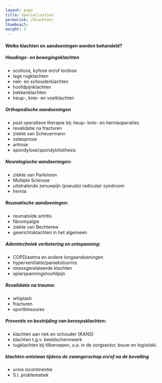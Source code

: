 ```yaml
---
layout: page
title: Specialisaties
permalink: /klachten/
thumbnail:
weight: 2
---
```


  <h4>Welke klachten en aandoeningen worden behandeld?</h4>
  <div class="row">
      <div class="col s12 m4">
          <h5>Houdings- en bewegingsklachten</h5>
          <ul>
              <li>scoliose, kyfose en/of lordose</li>
              <li>lage rugklachten</li>
              <li>nek- en schouderklachten</li>
              <li>hoofdpijnklachten</li>
              <li>bekkenklachten</li>
              <li>heup-, knie- en voetklachten</li>
          </ul>
      </div>
      <div class="col s12 m4">
          <h5>Orthopedische aandoeningen</h5>
          <ul>
              <li>post operatieve therapie bij: heup- knie- en herniaoperaties</li>
              <li>revalidatie na fracturen</li>
              <li>ziekte van Scheuermann</li>
              <li>osteoprose</li>
              <li>artrose</li>
              <li>spondylose/spondylolisthesis</li>
          </ul>
      </div>
      <div class="col s12 m4">
          <h5>Neurologische aandoeningen:</h5>
          <ul>
              <li>ziekte van Parkinson</li>
              <li>Multiple Sclerose</li>
              <li>uitstralende zenuwpijn (pseudo) radiculair syndroom</li>
              <li>hernia</li>
          </ul>
      </div>
  </div>
  <div class="row">
      <div class="col s12 m4">
          <h5>Reumatische aandoeningen:</h5>
          <ul>
              <li>reumatoïde artritis</li>
              <li>fibromyalgie</li>
              <li>ziekte van Bechterew</li>
              <li>gewrichtsklachten in het algemeen</li>
          </ul>
      </div>
      <div class="col s12 m4">
          <h5>Ademtechniek verbetering en ontspanning:</h5>
          <ul>
              <li>COPD/astma en andere longaandoeningen</li>
              <li>hyperventilatie/paniekstoornis</li>
              <li>stressgerelateerde klachten</li>
              <li>spierspanningshoofdpijn</li>
          </ul>
      </div>
      <div class="col s12 m4">
          <h5>Revalidatie na trauma:</h5>
          <ul>
              <li>whiplash</li>
              <li>fracturen</li>
              <li>sportblessures</li>
          </ul>
      </div>
  </div>
  <div class="row">
      <div class="col s12 m4">
          <h5>Preventie en bestrijding van beroepsklachten:</h5>
          <ul>
              <li>klachten aan nek en schouder (KANS)</li>
              <li>klachten t.g.v. beeldschermwerk</li>
              <li>rugklachten bij tilberoepen, o.a. in de zorgsector, bouw en logistiek\</li>
          </ul>
      </div>
      <div class="col s12 m4">
          <h5>klachten ontstaan tijdens de zwangerschap en/of na de bevalling</h5>
          <ul>
              <li>urine incontinentie</li>
              <li>S.I. problematiek</li>
          </ul>
      </div>
